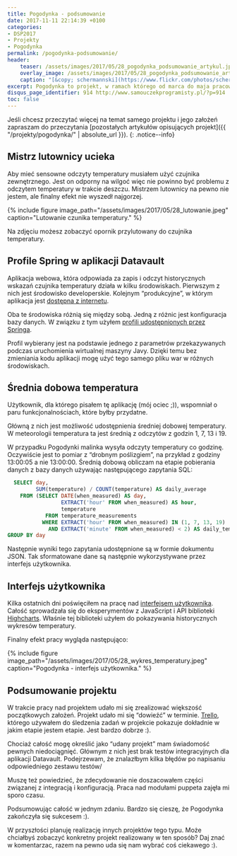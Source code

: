 ```yaml
---
title: Pogodynka - podsumowanie
date: 2017-11-11 22:14:39 +0100
categories:
- DSP2017
- Projekty
- Pogodynka
permalink: /pogodynka-podsumowanie/
header:
    teaser: /assets/images/2017/05/28_pogodynka_podsumowanie_artykul.jpeg
    overlay_image: /assets/images/2017/05/28_pogodynka_podsumowanie_artykul.jpeg
    caption: "[&copy; schermannski](https://www.flickr.com/photos/schermannski/34492740872/sizes/l)"
excerpt: Pogodynka to projekt, w ramach którego od marca do maja pracowałem nad stacją pogodową opartą o Raspberry Pi. Ten artykuł podsumowuje ostatnią część prac nad projektem. Pokazuje też finalny efekt tej pracy.
disqus_page_identifier: 914 http://www.samouczekprogramisty.pl/?p=914
toc: false
---
```


Jeśli chcesz przeczytać więcej na temat samego projektu i jego założeń zapraszam do przeczytania [pozostałych artykułów opisujących projekt]({{ "/projekty/pogodynka/" | absolute_url }}).
{: .notice--info}

## Mistrz lutownicy ucieka

Aby mieć sensowne odczyty temperatury musiałem użyć czujnika zewnętrznego. Jest on odporny na wilgoć więc nie powinno być problemu z odczytem temperatury w trakcie deszczu. Mistrzem lutownicy na pewno nie jestem, ale finalny efekt nie wyszedł najgorzej.

{% include figure image_path="/assets/images/2017/05/28_lutowanie.jpeg" caption="Lutowanie czunika temperatury." %}

Na zdjęciu możesz zobaczyć opornik przylutowany do czujnika temperatury.

## Profile Spring w aplikacji Datavault

Aplikacja webowa, która odpowiada za zapis i odczyt historycznych wskazań czujnika temperatury działa w kilku środowiskach. Pierwszym z nich jest środowisko developerskie. Kolejnym “produkcyjne”, w którym aplikacja jest [dostępna z internetu](http://pogodynka.pietraszek.pl).

Oba te środowiska różnią się między sobą. Jedną z różnic jest konfiguracja bazy danych. W związku z tym użyłem [profili udostępnionych przez Springa](https://docs.spring.io/spring-boot/docs/current/reference/html/boot-features-profiles.html).

Profil wybierany jest na podstawie jednego z parametrów przekazywanych podczas uruchomienia wirtualnej maszyny Javy. Dzięki temu bez zmieniania kodu aplikacji mogę użyć tego samego pliku war w różnych środowiskach.

## Średnia dobowa temperatura

Użytkownik, dla którego pisałem tę aplikację (mój ociec ;)), wspomniał o paru funkcjonalnościach, które byłby przydatne.

Główną z nich jest możliwość udostępnienia średniej dobowej temperatury. W meteorologii temperatura ta jest średnią z odczytów z godzin 1, 7, 13 i 19.

W przypadku Pogodynki malinka wysyła odczyty temperatury co godzinę. Oczywiście jest to pomiar z “drobnym poślizgiem”, na przykład z godziny 13:00:05 a nie 13:00:00. Średnią dobową obliczam na etapie pobierania danych z bazy danych używając następującego zapytania SQL:

```sql
  SELECT day,
         SUM(temperature) / COUNT(temperature) AS daily_average
    FROM (SELECT DATE(when_measured) AS day,
                 EXTRACT('hour' FROM when_measured) AS hour,
                 temperature
            FROM temperature_measurements
           WHERE EXTRACT('hour' FROM when_measured) IN (1, 7, 13, 19)
             AND EXTRACT('minute' FROM when_measured) < 2) AS daily_temps
GROUP BY day
```

Następnie wyniki tego zapytania udostępnione są w formie dokumentu JSON. Tak sformatowane dane są następnie wykorzystywane przez interfejs użytkownika.

## Interfejs użytkownika

Kilka ostatnich dni poświęciłem na pracę nad [interfejsem użytkownika](https://github.com/SamouczekProgramisty/Pogodynka/blob/master/frontend/index.html). Całość sprowadzała się do eksperymentów z JavaScript i API biblioteki [Highcharts](https://www.highcharts.com/). Właśnie tej biblioteki użyłem do pokazywania historycznych wykresów temperatury.

Finalny efekt pracy wygląda następująco:

{% include figure image_path="/assets/images/2017/05/28_wykres_temperatury.jpeg" caption="Pogodynka - interfejs użytkownika." %}

## Podsumowanie projektu

W trakcie pracy nad projektem udało mi się zrealizować większość początkowych założeń. Projekt udało mi się “dowieźć” w terminie. [Trello](https://trello.com/b/yqZHTqSN/pogodynka), którego używałem do śledzenia zadań w projekcie pokazuje dokładnie w jakim etapie jestem etapie. Jest bardzo dobrze :).

Chociaż całość mogę określić jako “udany projekt” mam świadomość pewnych niedociągnięć. Głównym z nich jest brak testów integracyjnych dla aplikacji Datavault. Podejrzewam, że znalazłbym kilka błędów po napisaniu odpowiedniego zestawu testów/

Muszę też powiedzieć, że zdecydowanie nie doszacowałem części związanej z integracją i konfiguracją. Praca nad modułami puppeta zajęła mi sporo czasu.

Podsumowując całość w jednym zdaniu. Bardzo się cieszę, że Pogodynka zakończyła się sukcesem :).

W przyszłości planuję realizację innych projektów tego typu. Może chciałbyś zobaczyć konkretny projekt realizowany w ten sposób? Daj znać w komentarzac, razem na pewno uda się nam wybrać coś ciekawego :).
